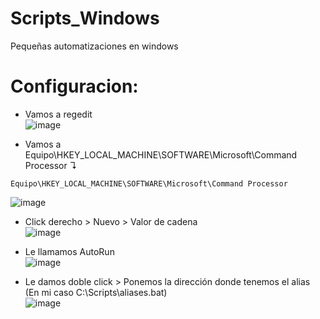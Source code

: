 


# Scripts_Windows
Pequeñas automatizaciones en windows

# Configuracion:
- Vamos a regedit  
![image](https://user-images.githubusercontent.com/103390623/236187549-52e523a3-5d59-4469-a09b-1d8a1fd40c27.png)

- Vamos a Equipo\HKEY_LOCAL_MACHINE\SOFTWARE\Microsoft\Command Processor ↴
<pre><code id="code">Equipo\HKEY_LOCAL_MACHINE\SOFTWARE\Microsoft\Command Processor</code></pre>
![image](https://user-images.githubusercontent.com/103390623/236186371-fc6ca3ba-d3fd-44fe-9a0a-2d4a02bf8fc7.png)

- Click derecho > Nuevo > Valor de cadena  
![image](https://user-images.githubusercontent.com/103390623/236186858-7003d018-f123-4607-834f-286b31b273cc.png)
  
- Le llamamos AutoRun  
![image](https://user-images.githubusercontent.com/103390623/236188026-db5068a9-9bee-49ff-b50c-d4dee86f5bdf.png)

- Le damos doble click > Ponemos la dirección donde tenemos el alias (En mi caso C:\Scripts\aliases.bat)  
![image](https://user-images.githubusercontent.com/103390623/236188441-ee6353a4-bd4b-4df9-ab18-1d273cffc5f2.png)
